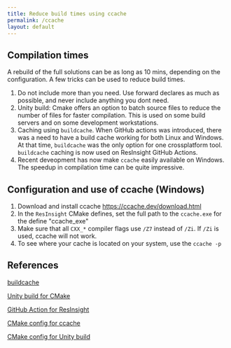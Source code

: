 ```yaml
---
title: Reduce build times using ccache
permalink: /ccache
layout: default
---
```


## Compilation times

A rebuild of the full solutions can be as long as 10 mins, depending on the configuration. A few tricks can be used to reduce build times.

1. Do not include more than you need. Use forward declares as much as possible, and never include anything you dont need. 
2. Unity build: Cmake offers an option to batch source files to reduce the number of files for faster compilation. This is used on some build servers and on some development workstations.
3. Caching using `buildcache`. When GitHub actions was introduced, there was a need to have a build cache working for both Linux and Windows. At that time, `buildcache` was the only option for one crossplatform tool. `buildcache` caching is now used on ResInsight GitHub Actions.
4. Recent deveopment has now make `ccache` easily available on Windows. The speedup in compilation time can be quite impressive.

## Configuration and use of ccache (Windows)
1. Download and install ccache https://ccache.dev/download.html
2. In the `ResInsight` CMake defines, set the full path to the `ccache.exe` for the define "ccache_exe"
3. Make sure that all `CXX_*` compiler flags use `/Z7` instead of `/Zi`. If `/Zi` is used, ccache will not work.
4. To see where your cache is located on your system, use the `ccache -p`

## References
[buildcache](https://github.com/mbitsnbites/buildcache)

[Unity build for CMake](https://cmake.org/cmake/help/latest/prop_tgt/UNITY_BUILD.html)

[GitHub Action for ResInsight](https://github.com/OPM/ResInsight/blob/dev/.github/workflows/ResInsightWithCache.yml)

[CMake config for ccache](https://github.com/OPM/ResInsight/blob/14d4022ada59aa6903e54a2bccca26d0d4907509/CMakeLists.txt#L48-L60)

[CMake config for Unity build](https://github.com/OPM/ResInsight/blob/14d4022ada59aa6903e54a2bccca26d0d4907509/CMakeLists.txt#L141-L153)
